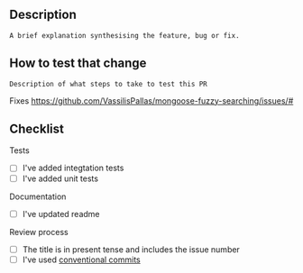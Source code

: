 ## Description

`A brief explanation synthesising the feature, bug or fix.`

## How to test that change

`Description of what steps to take to test this PR`

<!-- Modify issue url. -->

Fixes https://github.com/VassilisPallas/mongoose-fuzzy-searching/issues/#

## Checklist

Tests

- [ ] I've added integtation tests
- [ ] I've added unit tests

Documentation

- [ ] I've updated readme

Review process

- [ ] The title is in present tense and includes the issue number
- [ ] I've used [conventional commits](https://www.conventionalcommits.org/)
